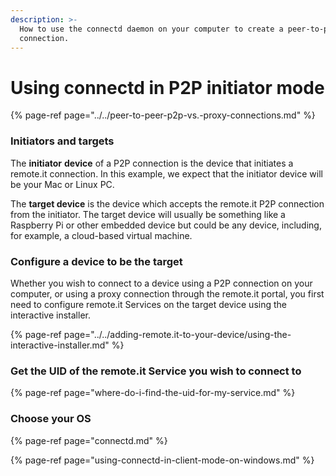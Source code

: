 ```yaml
---
description: >-
  How to use the connectd daemon on your computer to create a peer-to-peer (P2P)
  connection.
---
```


# Using connectd in P2P initiator mode

{% page-ref page="../../peer-to-peer-p2p-vs.-proxy-connections.md" %}

### Initiators and targets

The **initiator** **device** of a P2P connection is the device that initiates a remote.it connection.  In this example, we expect that the initiator device will be your Mac or Linux PC.

The **target device** is the device which accepts the remote.it P2P connection from the initiator.  The target device will usually be something like a Raspberry Pi or other embedded device but could be any device, including, for example, a cloud-based virtual machine.

### Configure a device to be the target

Whether you wish to connect to a device using a P2P connection on your computer, or using a proxy connection through the remote.it portal, you first need to configure remote.it Services on the target device using the interactive installer. 

{% page-ref page="../../adding-remote.it-to-your-device/using-the-interactive-installer.md" %}

### Get the UID of the remote.it Service you wish to connect to

{% page-ref page="where-do-i-find-the-uid-for-my-service.md" %}

### **Choose your OS**

{% page-ref page="connectd.md" %}

{% page-ref page="using-connectd-in-client-mode-on-windows.md" %}


